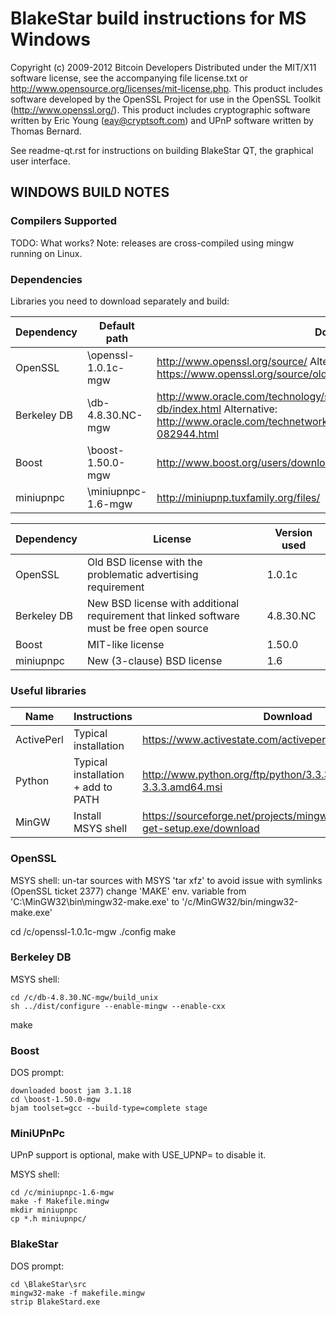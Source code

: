 # BlakeStar build instructions for MS Windows

Copyright (c) 2009-2012 Bitcoin Developers
Distributed under the MIT/X11 software license, see the accompanying
file license.txt or http://www.opensource.org/licenses/mit-license.php.
This product includes software developed by the OpenSSL Project for use in
the OpenSSL Toolkit (http://www.openssl.org/).  This product includes
cryptographic software written by Eric Young (eay@cryptsoft.com) and UPnP
software written by Thomas Bernard.


See readme-qt.rst for instructions on building BlakeStar QT, the
graphical user interface.

## WINDOWS BUILD NOTES


### Compilers Supported

TODO: What works?
Note: releases are cross-compiled using mingw running on Linux.


### Dependencies

Libraries you need to download separately and build:

Dependency|Default path|Download
----------|------------|--------
OpenSSL | \openssl-1.0.1c-mgw | http://www.openssl.org/source/ Alternative: https://www.openssl.org/source/old/1.0.1/
Berkeley DB | \db-4.8.30.NC-mgw | http://www.oracle.com/technology/software/products/berkeley-db/index.html Alternative: http://www.oracle.com/technetwork/database/berkeleydb/downloads/index-082944.html
Boost | \boost-1.50.0-mgw | http://www.boost.org/users/download/
miniupnpc | \miniupnpc-1.6-mgw | http://miniupnp.tuxfamily.org/files/

Dependency|License|Version used
----------|-------|------------
OpenSSL | Old BSD license with the problematic advertising requirement | 1.0.1c
Berkeley DB | New BSD license with additional requirement that linked software must be free open source | 4.8.30.NC
Boost | MIT-like license | 1.50.0
miniupnpc | New (3-clause) BSD license | 1.6

### Useful libraries

Name | Instructions | Download
-----|--------------|---------
ActivePerl | Typical installation | https://www.activestate.com/activeperl/downloads
Python | Typical installation + add to PATH | http://www.python.org/ftp/python/3.3.3/python-3.3.3.amd64.msi
MinGW | Install MSYS shell | https://sourceforge.net/projects/mingw/files/Installer/mingw-get-setup.exe/download

### OpenSSL

MSYS shell:
un-tar sources with MSYS 'tar xfz' to avoid issue with symlinks (OpenSSL ticket 2377)
change 'MAKE' env. variable from 'C:\MinGW32\bin\mingw32-make.exe' to '/c/MinGW32/bin/mingw32-make.exe'

cd /c/openssl-1.0.1c-mgw
./config
make

### Berkeley DB

MSYS shell:
```
cd /c/db-4.8.30.NC-mgw/build_unix
sh ../dist/configure --enable-mingw --enable-cxx
```
make

### Boost

DOS prompt:
```
downloaded boost jam 3.1.18
cd \boost-1.50.0-mgw
bjam toolset=gcc --build-type=complete stage
```

### MiniUPnPc

UPnP support is optional, make with USE_UPNP= to disable it.

MSYS shell:

```
cd /c/miniupnpc-1.6-mgw
make -f Makefile.mingw
mkdir miniupnpc
cp *.h miniupnpc/
```

### BlakeStar

DOS prompt:

```
cd \BlakeStar\src
mingw32-make -f makefile.mingw
strip BlakeStard.exe
```